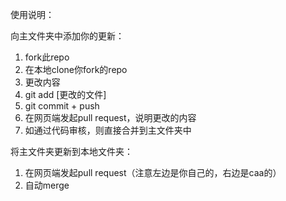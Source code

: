 使用说明：

向主文件夹中添加你的更新：
  1. fork此repo
  2. 在本地clone你fork的repo
  3. 更改内容
  4. git add [更改的文件]
  5. git commit + push
  6. 在网页端发起pull request，说明更改的内容
  7. 如通过代码审核，则直接合并到主文件夹中

将主文件夹更新到本地文件夹：
  1. 在网页端发起pull request（注意左边是你自己的，右边是caa的）
  2. 自动merge
